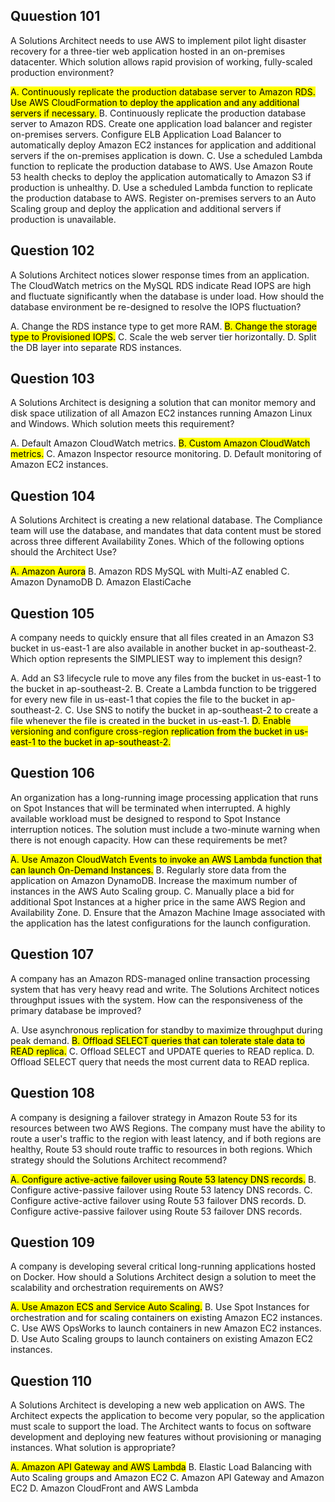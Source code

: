 ## Quuestion 101
A Solutions Architect needs to use AWS to implement pilot light disaster recovery for a three-tier web application hosted in an on-premises datacenter.
Which solution allows rapid provision of working, fully-scaled production environment?

<mark>A. Continuously replicate the production database server to Amazon RDS. Use AWS CloudFormation to deploy the application and any additional servers if necessary. </mark>
B. Continuously replicate the production database server to Amazon RDS. Create one application load balancer and register on-premises servers. Configure ELB Application Load Balancer to automatically deploy Amazon EC2 instances for application and additional servers if the on-premises application is down.
C. Use a scheduled Lambda function to replicate the production database to AWS. Use Amazon Route 53 health checks to deploy the application automatically to Amazon S3 if production is unhealthy.
D. Use a scheduled Lambda function to replicate the production database to AWS. Register on-premises servers to an Auto Scaling group and deploy the application and additional servers if production is unavailable.

## Question 102
A Solutions Architect notices slower response times from an application. The CloudWatch metrics on the MySQL RDS indicate Read IOPS are high and fluctuate significantly when the database is under load.
How should the database environment be re-designed to resolve the IOPS fluctuation?

A. Change the RDS instance type to get more RAM.
<mark>B. Change the storage type to Provisioned IOPS.</mark>
C. Scale the web server tier horizontally.
D. Split the DB layer into separate RDS instances.


## Question 103
A Solutions Architect is designing a solution that can monitor memory and disk space utilization of all Amazon EC2 instances running Amazon Linux and
Windows.
Which solution meets this requirement?

A. Default Amazon CloudWatch metrics.
<mark>B. Custom Amazon CloudWatch metrics.</mark>
C. Amazon Inspector resource monitoring.
D. Default monitoring of Amazon EC2 instances.


## Question 104
A Solutions Architect is creating a new relational database. The Compliance team will use the database, and mandates that data content must be stored across three different Availability Zones.
Which of the following options should the Architect Use?

<mark>A. Amazon Aurora</mark>
B. Amazon RDS MySQL with Multi-AZ enabled
C. Amazon DynamoDB
D. Amazon ElastiCache


## Question 105
A company needs to quickly ensure that all files created in an Amazon S3 bucket in us-east-1 are also available in another bucket in ap-southeast-2.
Which option represents the SIMPLIEST way to implement this design?

A. Add an S3 lifecycle rule to move any files from the bucket in us-east-1 to the bucket in ap-southeast-2.
B. Create a Lambda function to be triggered for every new file in us-east-1 that copies the file to the bucket in ap-southeast-2.
C. Use SNS to notify the bucket in ap-southeast-2 to create a file whenever the file is created in the bucket in us-east-1.
<mark>D. Enable versioning and configure cross-region replication from the bucket in us-east-1 to the bucket in ap-southeast-2.</mark>

## Question 106
An organization has a long-running image processing application that runs on Spot Instances that will be terminated when interrupted. A highly available workload must be designed to respond to Spot Instance interruption notices. The solution must include a two-minute warning when there is not enough capacity.
How can these requirements be met?

<mark>A. Use Amazon CloudWatch Events to invoke an AWS Lambda function that can launch On-Demand Instances.</mark>
B. Regularly store data from the application on Amazon DynamoDB. Increase the maximum number of instances in the AWS Auto Scaling group.
C. Manually place a bid for additional Spot Instances at a higher price in the same AWS Region and Availability Zone.
D. Ensure that the Amazon Machine Image associated with the application has the latest configurations for the launch configuration.

## Question 107
A company has an Amazon RDS-managed online transaction processing system that has very heavy read and write. The Solutions Architect notices throughput issues with the system.
How can the responsiveness of the primary database be improved?

A. Use asynchronous replication for standby to maximize throughput during peak demand.
<mark>B. Offload SELECT queries that can tolerate stale data to READ replica.</mark>
C. Offload SELECT and UPDATE queries to READ replica.
D. Offload SELECT query that needs the most current data to READ replica.

## Question 108
A company is designing a failover strategy in Amazon Route 53 for its resources between two AWS Regions. The company must have the ability to route a user's traffic to the region with least latency, and if both regions are healthy, Route 53 should route traffic to resources in both regions.
Which strategy should the Solutions Architect recommend?

<mark>A. Configure active-active failover using Route 53 latency DNS records.</mark>
B. Configure active-passive failover using Route 53 latency DNS records.
C. Configure active-active failover using Route 53 failover DNS records.
D. Configure active-passive failover using Route 53 failover DNS records.

## Question 109
A company is developing several critical long-running applications hosted on Docker.
How should a Solutions Architect design a solution to meet the scalability and orchestration requirements on AWS?

<mark>A. Use Amazon ECS and Service Auto Scaling.</mark>
B. Use Spot Instances for orchestration and for scaling containers on existing Amazon EC2 instances.
C. Use AWS OpsWorks to launch containers in new Amazon EC2 instances.
D. Use Auto Scaling groups to launch containers on existing Amazon EC2 instances.


## Question 110
A Solutions Architect is developing a new web application on AWS. The Architect expects the application to become very popular, so the application must scale to support the load. The Architect wants to focus on software development and deploying new features without provisioning or managing instances.
What solution is appropriate?

<mark>A. Amazon API Gateway and AWS Lambda</mark>
B. Elastic Load Balancing with Auto Scaling groups and Amazon EC2
C. Amazon API Gateway and Amazon EC2
D. Amazon CloudFront and AWS Lambda
